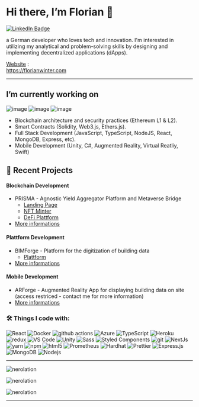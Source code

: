# Hi there, I’m Florian 👋

[![LinkedIn Badge](https://img.shields.io/badge/Personal%20Website-%20-lightgrey?color=1CA2F1)](https://www.florianwinter.com)

a German developer who loves tech and innovation.
I'm interested in utilizing my analytical and problem-solving skills by designing and implementing decentralized applications (dApps).

[Website](https://www.florianwinter.com) : <br/>
https://florianwinter.com

---

## I’m currently working on

![image](https://img.shields.io/badge/Ethereum-3C3C3D?style=for-the-badge&logo=Ethereum&logoColor=white)
![image](https://img.shields.io/badge/Solidity-e6e6e6?style=for-the-badge&logo=solidity&logoColor=black)
![image](https://img.shields.io/badge/Bitcoin-000000?style=for-the-badge&logo=bitcoin&logoColor=white)

- Blockchain architecture and security practices (Ethereum L1 & L2).
- Smart Contracts (Solidity, Web3.js, Ethers.js).
- Full Stack Development (JavaScript, TypeScript, NodeJS, React, MongoDB, Express, etc).
- Mobile Development (Unity, C#, Augmented Reality, Virtual Reatliy, Swift)

## 🚀 Recent Projects

#### Blockchain Development

- PRISMA - Agnostic Yield Aggregator Platform and Metaverse Bridge
  - <a href="https://prisma.farm">Landing Page</a>
  - <a href="https://minter.prisma.farm">NFT Minter</a>
  - <a href="https://app.prisma.farm">DeFi Plattform</a>
- <a href="https://florianwinter.com/projects/project/prisma">More informations</a>

#### Plattform Development

- BIMForge - Platform for the digitization of building data
  - <a href="https://bim-forge.bimension.de">Plattform</a>
- <a href="https://florianwinter.com/projects/project/bim-forge">More informations</a>

#### Mobile Development

- ARForge - Augmented Reality App for displaying building data on site (access restriced - contact me for more information)
- <a href="https://florianwinter.com/projects/project/ar-forge">More informations</a>

### 🛠 Things I code with:

<p>
    <a target="_blank" rel="noopener noreferrer" ><img alt="React" src=https://img.shields.io/badge/-React-45b8d8?style=flat-square&logo=react&logoColor=white ></a>
    <a target="_blank" rel="noopener noreferrer"><img alt="Docker" src="https://img.shields.io/badge/-Docker-46a2f1?style=flat-square&amp;logo=docker&amp;logoColor=white" style="max-width:100%;"></a>
    <a target="_blank" rel="noopener noreferrer" ><img alt="github actions" src="https://img.shields.io/badge/-Github_Actions-2088FF?style=flat-square&amp;logo=github-actions&amp;logoColor=white" style="max-width:100%;"></a>
    <a target="_blank" rel="noopener noreferrer"><img alt="Azure" src="https://img.shields.io/badge/-Microsoft Azure-1a73e8?style=flat-square&amp;logo=microsoft-azure&amp;logoColor=white" style="max-width:100%;"></a>
    <a target="_blank" rel="noopener noreferrer"><img alt="TypeScript" src="https://img.shields.io/badge/-TypeScript-007ACC?style=flat-square&amp;logo=typescript&amp;logoColor=white" style="max-width:100%;"></a>
    <a target="_blank" rel="noopener noreferrer" ><img alt="Heroku" src="https://img.shields.io/badge/-Redux-430098?style=flat-square&amp;logo=redux&amp;logoColor=white" style="max-width:100%;"></a>
    <a target="_blank" rel="noopener noreferrer"><img alt="redux" src="https://img.shields.io/badge/-Heroku-764ABC?style=flat-square&amp;logo=heroku&amp;logoColor=white" style="max-width:100%;"></a>
    <a target="_blank" rel="noopener noreferrer" ><img alt="VS Code" src="https://img.shields.io/badge/-Visual Studio Code-B7178C?style=flat-square&amp;logo=visual-studio-code&amp;logoColor=white" style="max-width:100%;"></a>
    <a target="_blank" rel="noopener noreferrer"><img alt="Unity" src="https://img.shields.io/badge/-Unity-E10098?style=flat-square&amp;logo=unity&amp;logoColor=white" style="max-width:100%;"></a>
    <a target="_blank" rel="noopener noreferrer"><img alt="Sass" src="https://img.shields.io/badge/-Sass-CC6699?style=flat-square&amp;logo=sass&amp;logoColor=white" style="max-width:100%;"></a>
    <a target="_blank" rel="noopener noreferrer"><img alt="Styled Components" src="https://img.shields.io/badge/-Styled_Components-db7092?style=flat-square&amp;logo=styled-components&amp;logoColor=white" style="max-width:100%;"></a>
    <a target="_blank" rel="noopener noreferrer" ><img alt="git" src="https://img.shields.io/badge/-Git-F05032?style=flat-square&amp;logo=git&amp;logoColor=white" style="max-width:100%;"></a>
    <a target="_blank" rel="noopener noreferrer" ><img alt="NextJs" src="https://img.shields.io/badge/-NextJs-ea2845?style=flat-square&amp;logo=next.js&amp;logoColor=white" style="max-width:100%;"></a>
    <a target="_blank" rel="noopener noreferrer" ><img alt="yarn" src="https://img.shields.io/badge/-Yarn-DD0031?style=flat-square&amp;logo=yarn&amp;logoColor=white" style="max-width:100%;"></a>
    <a target="_blank" rel="noopener noreferrer"><img alt="npm" src="https://img.shields.io/badge/-NPM-CB3837?style=flat-square&amp;logo=npm&amp;logoColor=white" style="max-width:100%;"></a>
    <a target="_blank" rel="noopener noreferrer" ><img alt="html5" src="https://img.shields.io/badge/-HTML5-E34F26?style=flat-square&amp;logo=html5&amp;logoColor=white" style="max-width:100%;"></a>
    <a target="_blank" rel="noopener noreferrer" ><img alt="Prometheus" src="https://img.shields.io/badge/-Prometheus-FB542B?style=flat-square&amp;logo=Prometheus&amp;logoColor=white" style="max-width:100%;"></a>
    <a target="_blank" rel="noopener noreferrer" ><img alt="Hardhat" src="https://img.shields.io/badge/-Hardhat-EC4A3F?style=flat-square&amp;logo=ethereum&amp;logoColor=white" style="max-width:100%;"></a>
    <a target="_blank" rel="noopener noreferrer" ><img alt="Prettier" src="https://img.shields.io/badge/-Prettier-F9A03C?style=flat-square&amp;logo=prettier&amp;logoColor=white" style="max-width:100%;"></a>
    <a target="_blank" rel="noopener noreferrer" ><img alt="Express.js" src="https://img.shields.io/badge/-Express-F7B93E?style=flat-square&amp;logo=express&amp;logoColor=white" style="max-width:100%;"></a>
    <a target="_blank" rel="noopener noreferrer" ><img alt="MongoDB" src="https://img.shields.io/badge/-MongoDB-13aa52?style=flat-square&amp;logo=mongodb&amp;logoColor=white" style="max-width:100%;"></a>
    <a target="_blank" rel="noopener noreferrer" ><img alt="Nodejs" src="https://img.shields.io/badge/-Nodejs-43853d?style=flat-square&amp;logo=Node.js&amp;logoColor=white" style="max-width:100%;"></a>

</p>

---

<p><img  src="https://github-readme-stats.vercel.app/api?username=florolf1&show_icons=true&locale=en&theme=graywhite&include_all_commits=true&count_private=true" alt="nerolation" /></p>

<p><img   src="https://github-readme-stats.vercel.app/api/top-langs?username=florolf1&show_icons=true&locale=en&layout=compact&hide=HTML,jupyter%20notebook" alt="nerolation"  /></p>

<p><img  src="https://github-readme-streak-stats.herokuapp.com/?user=florolf1&" alt="nerolation" /></p>

---

